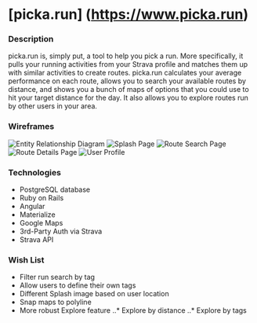 # [picka.run] (https://www.picka.run)

### Description

picka.run is, simply put, a tool to help you pick a run. More specifically, it pulls your running activities from your Strava profile and matches them up with similar activities to create routes. picka.run calculates your average performance on each route, allows you to search your available routes by distance, and shows you a bunch of maps of options that you could use to hit your target distance for the day. It also allows you to explore routes run by other users in your area.


### Wireframes
![Entity Relationship Diagram]('./public/ERD.png')
![Splash Page]('./public/Landing.png')
![Route Search Page]('./public/RIndex.png')
![Route Details Page]('./public/RShow.png')
![User Profile]('./public/UShow.png')


### Technologies
+ PostgreSQL database
+ Ruby on Rails
+ Angular
+ Materialize
+ Google Maps
+ 3rd-Party Auth via Strava
+ Strava API


### Wish List
+ Filter run search by tag
+ Allow users to define their own tags
+ Different Splash image based on user location
+ Snap maps to polyline
+ More robust Explore feature
..* Explore by distance
..* Explore by tags
